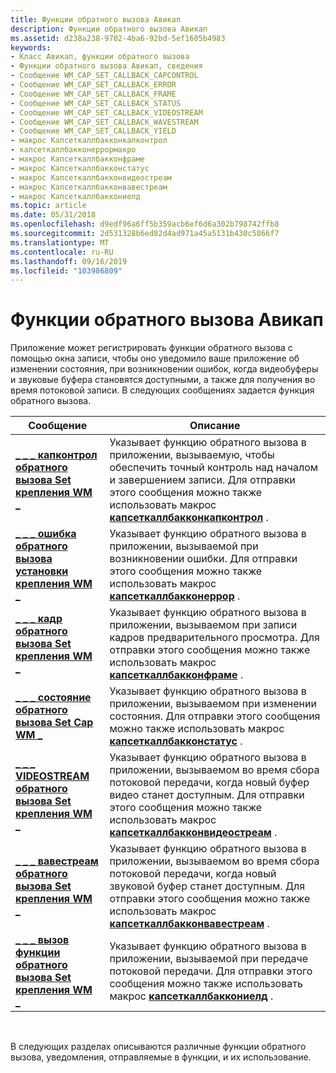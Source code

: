 ```yaml
---
title: Функции обратного вызова Авикап
description: Функции обратного вызова Авикап
ms.assetid: d238a238-9702-4ba6-92bd-5ef1605b4983
keywords:
- Класс Авикап, функции обратного вызова
- Функции обратного вызова Авикап, сведения
- Сообщение WM_CAP_SET_CALLBACK_CAPCONTROL
- Сообщение WM_CAP_SET_CALLBACK_ERROR
- Сообщение WM_CAP_SET_CALLBACK_FRAME
- Сообщение WM_CAP_SET_CALLBACK_STATUS
- Сообщение WM_CAP_SET_CALLBACK_VIDEOSTREAM
- Сообщение WM_CAP_SET_CALLBACK_WAVESTREAM
- Сообщение WM_CAP_SET_CALLBACK_YIELD
- макрос Капсеткаллбакконкапконтрол
- капсеткаллбакконеррормакро
- макрос Капсеткаллбакконфраме
- макрос Капсеткаллбакконстатус
- макрос Капсеткаллбакконвидеостреам
- макрос Капсеткаллбакконвавестреам
- макрос Капсеткаллбаккониелд
ms.topic: article
ms.date: 05/31/2018
ms.openlocfilehash: d9edf96a6ff5b359acb6ef6d6a302b798742ffb8
ms.sourcegitcommit: 2d531328b6ed82d4ad971a45a5131b430c5866f7
ms.translationtype: MT
ms.contentlocale: ru-RU
ms.lasthandoff: 09/16/2019
ms.locfileid: "103986809"
---
```

# <a name="avicap-callback-functions"></a>Функции обратного вызова Авикап

Приложение может регистрировать функции обратного вызова с помощью окна записи, чтобы оно уведомило ваше приложение об изменении состояния, при возникновении ошибок, когда видеобуферы и звуковые буфера становятся доступными, а также для получения во время потоковой записи. В следующих сообщениях задается функция обратного вызова.



| Сообщение                                                                        | Описание                                                                                                                                                                                                                                       |
|--------------------------------------------------------------------------------|---------------------------------------------------------------------------------------------------------------------------------------------------------------------------------------------------------------------------------------------------|
| [**\_ \_ \_ капконтрол обратного вызова Set крепления WM \_**](wm-cap-set-callback-capcontrol.md)   | Указывает функцию обратного вызова в приложении, вызываемую, чтобы обеспечить точный контроль над началом и завершением записи. Для отправки этого сообщения можно также использовать макрос [**капсеткаллбакконкапконтрол**](/windows/desktop/api/Vfw/nf-vfw-capsetcallbackoncapcontrol) .                   |
| [**\_ \_ \_ ошибка обратного вызова установки крепления WM \_**](wm-cap-set-callback-error.md)             | Указывает функцию обратного вызова в приложении, вызываемой при возникновении ошибки. Для отправки этого сообщения можно также использовать макрос [**капсеткаллбакконеррор**](/windows/desktop/api/Vfw/nf-vfw-capsetcallbackonerror) .                                                           |
| [**\_ \_ \_ кадр обратного вызова Set крепления WM \_**](wm-cap-set-callback-frame.md)             | Указывает функцию обратного вызова в приложении, вызываемом при записи кадров предварительного просмотра. Для отправки этого сообщения можно также использовать макрос [**капсеткаллбакконфраме**](/windows/desktop/api/Vfw/nf-vfw-capsetcallbackonframe) .                                               |
| [**\_ \_ \_ состояние обратного вызова Set Cap WM \_**](wm-cap-set-callback-status.md)           | Указывает функцию обратного вызова в приложении, вызываемом при изменении состояния. Для отправки этого сообщения можно также использовать макрос [**капсеткаллбакконстатус**](/windows/desktop/api/Vfw/nf-vfw-capsetcallbackonstatus) .                                                      |
| [**\_ \_ \_ VIDEOSTREAM обратного вызова Set крепления WM \_**](wm-cap-set-callback-videostream.md) | Указывает функцию обратного вызова в приложении, вызываемом во время сбора потоковой передачи, когда новый буфер видео станет доступным. Для отправки этого сообщения можно также использовать макрос [**капсеткаллбакконвидеостреам**](/windows/desktop/api/Vfw/nf-vfw-capsetcallbackonvideostream) . |
| [**\_ \_ \_ вавестреам обратного вызова Set крепления WM \_**](wm-cap-set-callback-wavestream.md)   | Указывает функцию обратного вызова в приложении, вызываемом во время сбора потоковой передачи, когда новый звуковой буфер станет доступным. Для отправки этого сообщения можно также использовать макрос [**капсеткаллбакконвавестреам**](/windows/desktop/api/Vfw/nf-vfw-capsetcallbackonwavestream) .   |
| [**\_ \_ \_ вызов функции обратного вызова Set крепления WM \_**](wm-cap-set-callback-yield.md)             | Указывает функцию обратного вызова в приложении, вызываемой при передаче потоковой передачи. Для отправки этого сообщения можно также использовать макрос [**капсеткаллбаккониелд**](/windows/desktop/api/Vfw/nf-vfw-capsetcallbackonyield) .                                         |



 

В следующих разделах описываются различные функции обратного вызова, уведомления, отправляемые в функции, и их использование.

 

 




